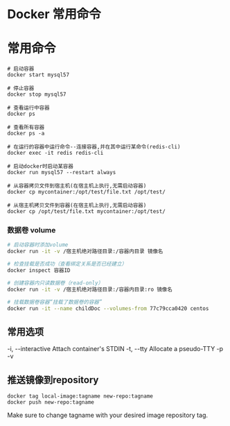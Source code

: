 # Docker 常用命令

<!--more-->
# 常用命令
```shell script
# 启动容器
docker start mysql57

# 停止容器
docker stop mysql57

# 查看运行中容器
docker ps

# 查看所有容器
docker ps -a

# 在运行的容器中运行命令--连接容器,并在其中运行某命令(redis-cli)
docker exec -it redis redis-cli

# 启动docker时启动某容器
docker run mysql57 --restart always

# 从容器拷贝文件到宿主机(在宿主机上执行,无需启动容器)
docker cp mycontainer:/opt/test/file.txt /opt/test/

# 从宿主机拷贝文件到容器(在宿主机上执行,无需启动容器)
docker cp /opt/test/file.txt mycontainer:/opt/test/

```
### 数据卷 volume

```bash
# 启动容器时添加volume
docker run -it -v /宿主机绝对路径目录:/容器内目录 镜像名

# 检查挂载是否成功（查看绑定关系是否已经建立）
docker inspect 容器ID

# 创建容器内只读数据卷（read-only）
docker run -it -v /宿主机绝对路径目录:/容器内目录:ro 镜像名

# 挂载数据卷容器“挂载了数据卷的容器”
docker run -it --name childDoc --volumes-from 77c79cca0420 centos
```
## 常用选项
-i, --interactive          Attach container's STDIN
-t, --tty                            Allocate a pseudo-TTY
-p
-v


## 推送镜像到repository
```shell script
docker tag local-image:tagname new-repo:tagname
docker push new-repo:tagname
```
Make sure to change tagname with your desired image repository tag.
